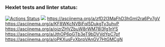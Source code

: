 ### Hexlet tests and linter status:
[![Actions Status](https://github.com/wq4rsz/frontend-project-44/workflows/hexlet-check/badge.svg)](https://github.com/wq4rsz/frontend-project-44/actions)
<a href="https://codeclimate.com/github/wq4rsz/frontend-project-44/maintainability"><img src="https://api.codeclimate.com/v1/badges/19a2299076ce04608a0b/maintainability" /></a>
https://asciinema.org/a/zfD2l3MaFhD3hGml2ra6Pv7gV
https://asciinema.org/a/KF8WKcNVBiFqI5DukgTy3uhvP
https://asciinema.org/a/oizrZHVZbuW8rWM78l3fg1nYS
https://asciinema.org/a/JthOP6pGTb3eT9bDVVdYpC7pf
https://asciinema.org/a/oPKXusFvXbrpVAnGV7HtGMCgN
